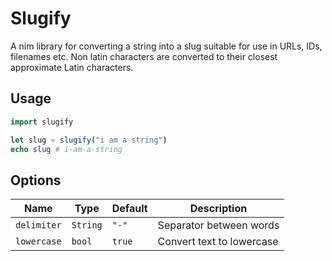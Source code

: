 # Slugify

A nim library for converting a string into a slug suitable for use in
URLs, IDs, filenames etc. Non latin characters are converted to their closest approximate
Latin characters.

## Usage

```nim
import slugify

let slug = slugify("i am a string")
echo slug # i-am-a-string
```

## Options

| Name        | Type     | Default | Description               |
| ----------- | -------- | ------- | ------------------------- |
| `delimiter` | `String` | `"-"`   | Separator between words   |
| `lowercase` | `bool`   | `true`  | Convert text to lowercase |
